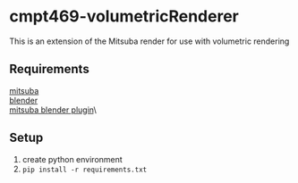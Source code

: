 # cmpt469-volumetricRenderer
This is an extension of the Mitsuba render for use with volumetric rendering


## Requirements 
[mitsuba](https://mitsuba.readthedocs.io/en/stable/)\
[blender](https://www.blender.org/)\
[mitsuba blender plugin](https://github.com/mitsuba-renderer/mitsuba-blender)\

## Setup 
1. create python environment
2. ```pip install -r requirements.txt```
